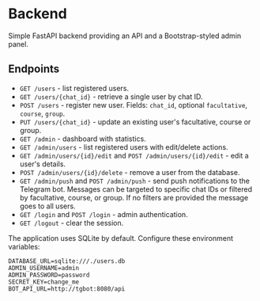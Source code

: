 # Backend

Simple FastAPI backend providing an API and a Bootstrap-styled admin panel.

## Endpoints
- `GET /users` - list registered users.
- `GET /users/{chat_id}` - retrieve a single user by chat ID.
- `POST /users` - register new user. Fields: `chat_id`, optional `facultative`, `course`, `group`.
- `PUT /users/{chat_id}` - update an existing user's facultative, course or group.
- `GET /admin` - dashboard with statistics.
- `GET /admin/users` - list registered users with edit/delete actions.
- `GET /admin/users/{id}/edit` and `POST /admin/users/{id}/edit` - edit a user's details.
- `POST /admin/users/{id}/delete` - remove a user from the database.
- `GET /admin/push` and `POST /admin/push` - send push notifications to the Telegram bot. Messages can be targeted to specific chat IDs or filtered by facultative, course, or group. If no filters are provided the message goes to all users.
- `GET /login` and `POST /login` - admin authentication.
- `GET /logout` - clear the session.

The application uses SQLite by default. Configure these environment variables:

```
DATABASE_URL=sqlite:///./users.db
ADMIN_USERNAME=admin
ADMIN_PASSWORD=password
SECRET_KEY=change_me
BOT_API_URL=http://tgbot:8080/api
```

